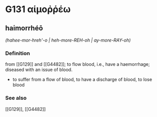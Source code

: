 # G131 αἱμοῤῥέω

## haimorrhéō

_(hahee-mor-hreh'-o | heh-more-REH-oh | ay-more-RAY-oh)_

### Definition

from [[G129]] and [[G4482]]; to flow blood, i.e., have a haemorrhage; diseased with an issue of blood.

- to suffer from a flow of blood, to have a discharge of blood, to lose blood

### See also

[[G129]], [[G4482]]

